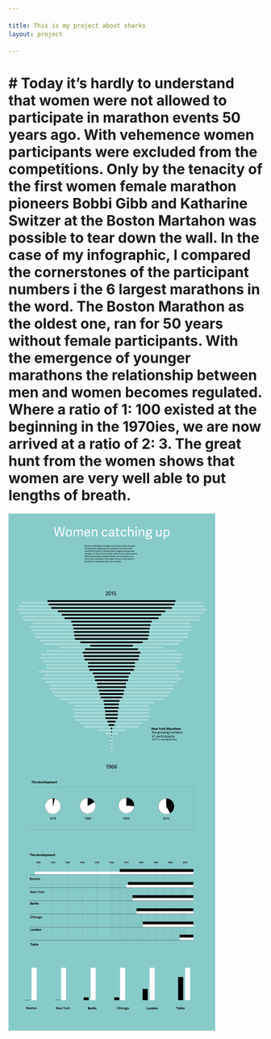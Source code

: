 ```yaml
---

title: This is my project about sharks
layout: project

---
```


# # Today it’s hardly to understand that women were not allowed to participate in marathon events 50 years ago. With vehemence women participants were excluded from the competitions. Only by the tenacity of the first women female marathon pioneers Bobbi Gibb and Katharine Switzer at the Boston Martahon was possible to tear down the wall. In the case of my infographic, I compared the cornerstones of the participant numbers i the 6 largest marathons in the word. The Boston Marathon as the oldest one, ran for 50 years without female participants. With the emergence of younger marathons the relationship between men and women becomes regulated. Where a ratio of 1: 100 existed at the beginning in the 1970ies, we are now arrived at a ratio of 2: 3. The great hunt from the women shows that women are very well able to put lengths of breath. 

![](Women_catching_up_Marathon_MBraem-01.png)
